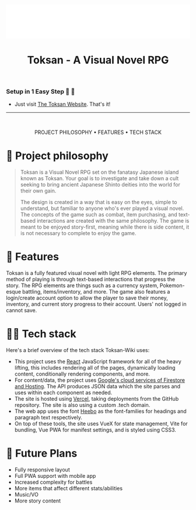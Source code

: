 <div align="center">
  <img src="src/assets/toksan_logo-text.svg" />
  <h1>Toksan - A Visual Novel RPG</h1>
</div>

<br />

### Setup in 1 Easy Step 🥳 🚀

- Just visit [The Toksan Website](https://www.toksan.ca/). That's it!

---

<br />

<div align="center">

PROJECT PHILOSOPHY • 
FEATURES • 
TECH STACK

</div>

# 🧐 Project philosophy

> Toksan is a Visual Novel RPG set on the fanatasy Japanese island known as Toksan. Your goal is to investigate and take down a cult seeking to bring ancient Japanese Shinto deities into the world for their own gain.
> 
> The design is created in a way that is easy on the eyes, simple to understand, but familiar to anyone who's ever played a visual novel. The concepts of the game such as combat, item purchasing, and text-based interactions are created with the same philosophy. The game is meant to be enjoyed story-first, meaning while there is side content, it is not necessary to complete to enjoy the game.

# 📒 Features

Toksan is a fully featured visual novel with light RPG elements. The primary method of playing is through text-based interactions that progress the story. The RPG elements are things such as a currency system, Pokemon-esque battling, items/inventory, and more. The game also features a login/create account option to allow the player to save their money, inventory, and current story progress to their account. Users' not logged in cannot save.

# 👨‍💻 Tech stack

Here's a brief overview of the tech stack Toksan-Wiki uses:

- This project uses the [React](https://vuejs.org/) JavaScript framework for all of the heavy lifting, this includes rendering all of the pages, dynamically loading content, conditionally rendering components, and more.
- For content/data, the project uses [Google's cloud services of Firestore and Hosting](https://firebase.google.com/docs/firestore). The API produces JSON data which the site parses and uses within each component as needed.
- The site is hosted using [Vercel](https://vercel.com), taking deployments from the GitHub repository. The site is also using a custom .tech domain.
- The web app uses the font [Heebo](https://fonts.google.com/specimen/Heebo) as the font-families for headings and paragraph text respectively.
- On top of these tools, the site uses VueX for state management, Vite for bundling, Vue PWA for manifest settings, and is styled using CSS3.

# 📅 Future Plans
- Fully responsive layout
- Full PWA support with mobile app
- Increased complexity for battles
- More items that affect different stats/abilities
- Music/VO
- More story content
